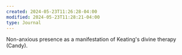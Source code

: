 ```yaml
---
created: 2024-05-23T11:26:28-04:00
modified: 2024-05-23T11:28:21-04:00
type: Journal
---
```


Non-anxious presence as a manifestation of Keating's divine therapy (Candy).
